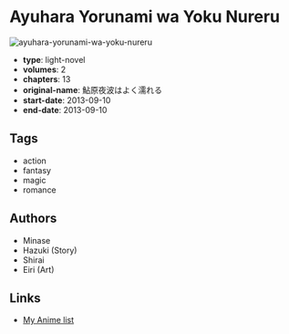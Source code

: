 # Ayuhara Yorunami wa Yoku Nureru

![ayuhara-yorunami-wa-yoku-nureru](https://cdn.myanimelist.net/images/manga/2/179786.jpg)

-   **type**: light-novel
-   **volumes**: 2
-   **chapters**: 13
-   **original-name**: 鮎原夜波はよく濡れる
-   **start-date**: 2013-09-10
-   **end-date**: 2013-09-10

## Tags

-   action
-   fantasy
-   magic
-   romance

## Authors

-   Minase
-   Hazuki (Story)
-   Shirai
-   Eiri (Art)

## Links

-   [My Anime list](https://myanimelist.net/manga/60059/Ayuhara_Yorunami_wa_Yoku_Nureru)
